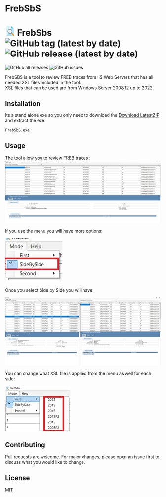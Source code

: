 # FrebSbS

# ![Image of FirstScreen](/Img/FrebSbS-3.jpg)   __FrebSbs__ ![GitHub tag (latest by date)](https://img.shields.io/github/v/tag/cristian-clamsen/FrebSbS?style=for-the-badgel) ![GitHub release (latest by date)](https://img.shields.io/github/downloads/cristian-clamsen/FrebSbS/latest/total?style=for-the-badgel)

 ![GitHub all releases](https://img.shields.io/github/downloads/cristian-clamsen/FrebSbS/total?style=for-the-badge)
 ![GitHub issues](https://img.shields.io/github/issues-raw/cristian-clamsen/FrebSbS?style=for-the-badge)



FrebSBS is a tool to review FREB traces from IIS Web Servers that has all needed XSL files included in the tool.  
XSL files that can be used are from Windows Server 2008R2 up to 2022.

## Installation

Its a stand alone exe so you only need to download the [Download LatestZIP](https:/github.com/cristian-clamsen/FrebSbS/releases/latest) and extract the exe.  
```bash
FrebSbS.exe
```

## Usage

The tool allow you to review FREB traces : 
![Image of SingleView](/Img/SingleView.jpg)

If you use the menu you will have more options:

![Image of Menu](/Img/Menu.jpg)

Once you select Side by Side you will have: 

![Image of Menu](/Img/SideBySide.jpg)

You can change what XSL file is applied from the menu as well for each side: 

![Image of XSLMenu](/Img/FirstXslOption.jpg)

## Contributing
Pull requests are welcome. For major changes, please open an issue first to discuss what you would like to change.

## License
[MIT](https://github.com/cristian-clamsen/FrebSbS/blob/main/LICENSE)
